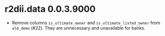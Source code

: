 # r2dii.data 0.0.3.9000

* Remove columns `is_ultimate_owner` and `is_ultimate_listed_owner` from `ald_demo` (#22). They are unnecessary and unavailable for banks.

